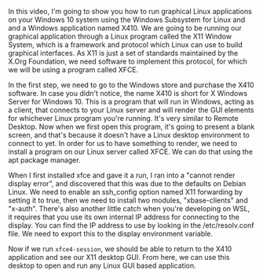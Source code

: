 In this video, I'm going to show you how to run graphical Linux applications on your Windows 10 system using the Windows Subsystem for Linux and and a Windows application named  X410. We are going to be running our graphical application through a Linux program called the X11 Window System, which is a framework and protocol which Linux can use to build graphical interfaces. As X11 is just a set of standards maintained by the X.Org Foundation, we need software to implement this protocol, for which we will be using a program called XFCE.

In the first step, we need to go to the Windows store and purchase the X410 software. In case you didn't notice, the name X410 is short for X Windows Server for Windows 10. This is a program that will run in Windows, acting as a client, that connects to your Linux server and will render the GUI elements for whichever Linux program you're running. It's very similar to Remote Desktop. Now when we first open this program, it's going to present a blank screen, and that's because it doesn't have a Linux desktop environment to connect to yet. In order for us to have something to render, we need to install a program on our Linux server called XFCE. We can do that using the apt package manager.

When I first installed xfce and gave it a run, I ran into a "cannot render display error", and discovered that this was due to the defaults on Debian Linux. We need to enable an ssh_config option named X11 forwarding by setting it to true, then we need to install two modules, "xbase-clients" and "x-auth".  There's also another little catch when you're developing on WSL, it requires that you use its own internal IP address for connecting to the display. You can find the IP address to use by looking in the /etc/resolv.conf file. We need to export this to the display environment variable.

Now if we run `xfce4-session`, we should be able to return to the X410 application and see our X11 desktop GUI. From here, we can use this desktop to open and run any Linux GUI based application.